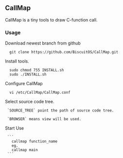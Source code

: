 CallMap
------------------------------------------------------------

CallMap is a tiny tools to draw C-function call. 

### Usage

  Download newest branch from github
  ```
    git clone https://github.com/BiscuitOS/CallMap.git 
  ```

  Install tools.
  ```
    sudo chmod 755 INSTALL.sh
    sudo ./INSTALL.sh
  ```

  Configure CallMap
  ```
    vi /etc/CallMap/CallMap.conf
  ```
  
  Select source code tree.

     `SOURCE_TREE` point the path of source code tree.

     `BROWSER` means view will be used. 

  Start Use

     ```
       callmap function_name
       eg.
       callmap main
     ```

